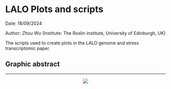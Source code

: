 # LALO Plots and scripts
Date: 18/09/2024

Author: *Zhou Wu* (Institute: The Roslin institute, University of Edinburgh, UK)

The scripts used to create plots in the LALO genome and stress transcriptomic paper.

## Graphic abstract

---
<p align="center">
  <img src="https://github.com/wzuhou/LALO_scripts/blob/main/Graphic%20abstract.png">
</p>

